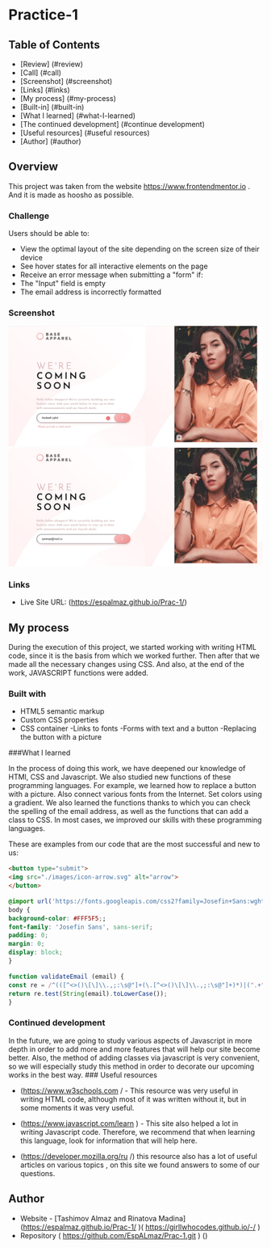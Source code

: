 # Practice-1
## Table of Contents

- [Review] (#review)
- [Call] (#call)
- [Screenshot] (#screenshot)
- [Links] (#links)
- [My process] (#my-process)
- [Built-in] (#built-in)
- [What I learned] (#what-I-learned)
- [The continued development] (#continue development)
- [Useful resources] (#useful resources)
- [Author] (#author)




## Overview

This project was taken from the website https://www.frontendmentor.io . And it is made as hoosho as possible.

### Challenge

Users should be able to:

- View the optimal layout of the site depending on the screen size of their device
- See hover states for all interactive elements on the page
- Receive an error message when submitting a "form" if:
- The "Input" field is empty
- The email address is incorrectly formatted

### Screenshot

![](./1.jpg)
![](./2.jpg)
### Links
- Live Site URL: (https://espalmaz.github.io/Prac-1/)

## My process

During the execution of this project, we started working with writing HTML code, since it is the basis from which we worked further. Then after that we made all the necessary changes using CSS. And also, at the end of the work, JAVASCRIPT functions were added.

### Built with

- HTML5 semantic markup
- Custom CSS properties
- CSS container
-Links to fonts
-Forms with text and a button
-Replacing the button with a picture


###What I learned


In the process of doing this work, we have deepened our knowledge of HTMl, CSS and Javascript. We also studied new functions of these programming languages. For example, we learned how to replace a button with a picture. Also connect various fonts from the Internet. Set colors using a gradient. We also learned the functions thanks to which you can check the spelling of the email address, as well as the functions that can add a class to CSS. In most cases, we improved our skills with these programming languages.

These are examples from our code that are the most successful and new to us:

```html
<button type="submit">
<img src="./images/icon-arrow.svg" alt="arrow">
</button>
```
```css
@import url('https://fonts.googleapis.com/css2?family=Josefin+Sans:wght@300;400;600&display=swap');
body {
background-color: #FFF5F5;;
font-family: 'Josefin Sans', sans-serif;
padding: 0;
margin: 0;
display: block;
}
```
```js
function validateEmail (email) {
const re = /^(([^<>()\[\]\\.,;:\s@"]+(\.[^<>()\[\]\\.,;:\s@"]+)*)|(".+"))@((\[[0-9]{1,3}\.[0-9]{1,3}\.[0-9]{1,3}\.[0-9]{1,3}\])|(([a-zA-Z\-0-9]+\.)+[a-zA-Z]{2,}))$/;
return re.test(String(email).toLowerCase());
}
```



### Continued development

In the future, we are going to study various aspects of Javascript in more depth in order to add more and more features that will help our site become better. Also, the method of adding classes via javascript is very convenient, so we will especially study this method in order to decorate our upcoming works in the best way. ### Useful resources

-  (https://www.w3schools.com / - This resource was very useful in writing HTML code, although most of it was written without it, but in some moments it was very useful.
-  (https://www.javascript.com/learn ) - This site also helped a lot in writing Javascript code. Therefore, we recommend that when learning this language, look for information that will help here.

- (https://developer.mozilla.org/ru /) this resource also has a lot of useful articles on various topics , on this site we found answers to some of our questions.
## Author

- Website - [Tashimov Almaz and Rinatova Madina] (https://espalmaz.github.io/Prac-1/ )( https://girllwhocodes.github.io/-/ )
- Repository ( https://github.com/EspALmaz/Prac-1.git ) ()
